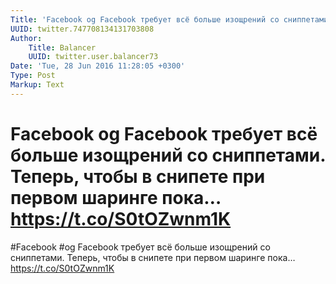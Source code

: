 ```yaml
---
Title: 'Facebook og Facebook требует всё больше изощрений со сниппетами. Теперь, чтобы в снипете при первом шаринге пока… https://t.co/S0tOZwnm1K'
UUID: twitter.747708134131703808
Author:
    Title: Balancer
    UUID: twitter.user.balancer73
Date: 'Tue, 28 Jun 2016 11:28:05 +0300'
Type: Post
Markup: Text
---
```


# Facebook og Facebook требует всё больше изощрений со сниппетами. Теперь, чтобы в снипете при первом шаринге пока… https://t.co/S0tOZwnm1K

#Facebook #og Facebook требует всё больше изощрений со
сниппетами. Теперь, чтобы в снипете при первом шаринге пока…
https://t.co/S0tOZwnm1K